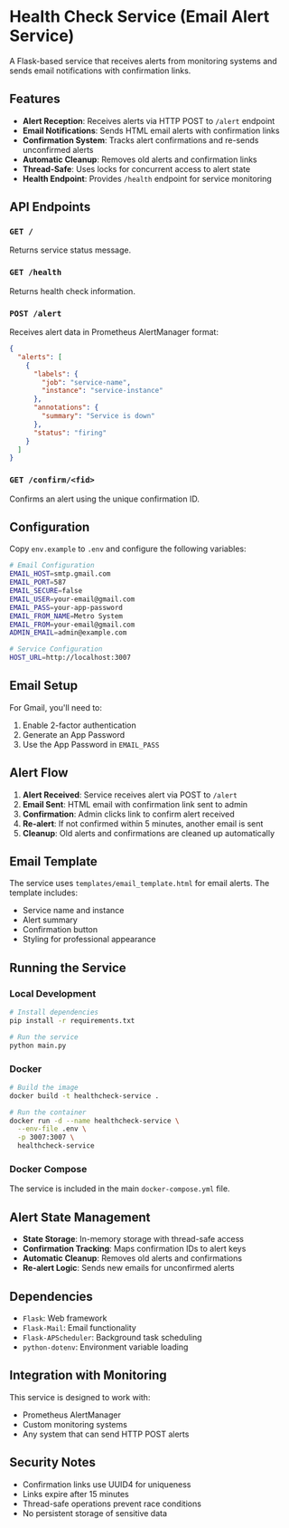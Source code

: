 # Health Check Service (Email Alert Service)

A Flask-based service that receives alerts from monitoring systems and sends email notifications with confirmation links.

## Features

- **Alert Reception**: Receives alerts via HTTP POST to `/alert` endpoint
- **Email Notifications**: Sends HTML email alerts with confirmation links
- **Confirmation System**: Tracks alert confirmations and re-sends unconfirmed alerts
- **Automatic Cleanup**: Removes old alerts and confirmation links
- **Thread-Safe**: Uses locks for concurrent access to alert state
- **Health Endpoint**: Provides `/health` endpoint for service monitoring

## API Endpoints

### `GET /`
Returns service status message.

### `GET /health`
Returns health check information.

### `POST /alert`
Receives alert data in Prometheus AlertManager format:
```json
{
  "alerts": [
    {
      "labels": {
        "job": "service-name",
        "instance": "service-instance"
      },
      "annotations": {
        "summary": "Service is down"
      },
      "status": "firing"
    }
  ]
}
```

### `GET /confirm/<fid>`
Confirms an alert using the unique confirmation ID.

## Configuration

Copy `env.example` to `.env` and configure the following variables:

```bash
# Email Configuration
EMAIL_HOST=smtp.gmail.com
EMAIL_PORT=587
EMAIL_SECURE=false
EMAIL_USER=your-email@gmail.com
EMAIL_PASS=your-app-password
EMAIL_FROM_NAME=Metro System
EMAIL_FROM=your-email@gmail.com
ADMIN_EMAIL=admin@example.com

# Service Configuration
HOST_URL=http://localhost:3007
```

## Email Setup

For Gmail, you'll need to:
1. Enable 2-factor authentication
2. Generate an App Password
3. Use the App Password in `EMAIL_PASS`

## Alert Flow

1. **Alert Received**: Service receives alert via POST to `/alert`
2. **Email Sent**: HTML email with confirmation link sent to admin
3. **Confirmation**: Admin clicks link to confirm alert received
4. **Re-alert**: If not confirmed within 5 minutes, another email is sent
5. **Cleanup**: Old alerts and confirmations are cleaned up automatically

## Email Template

The service uses `templates/email_template.html` for email alerts. The template includes:

- Service name and instance
- Alert summary
- Confirmation button
- Styling for professional appearance

## Running the Service

### Local Development

```bash
# Install dependencies
pip install -r requirements.txt

# Run the service
python main.py
```

### Docker

```bash
# Build the image
docker build -t healthcheck-service .

# Run the container
docker run -d --name healthcheck-service \
  --env-file .env \
  -p 3007:3007 \
  healthcheck-service
```

### Docker Compose

The service is included in the main `docker-compose.yml` file.

## Alert State Management

- **State Storage**: In-memory storage with thread-safe access
- **Confirmation Tracking**: Maps confirmation IDs to alert keys
- **Automatic Cleanup**: Removes old alerts and confirmations
- **Re-alert Logic**: Sends new emails for unconfirmed alerts

## Dependencies

- `Flask`: Web framework
- `Flask-Mail`: Email functionality
- `Flask-APScheduler`: Background task scheduling
- `python-dotenv`: Environment variable loading

## Integration with Monitoring

This service is designed to work with:
- Prometheus AlertManager
- Custom monitoring systems
- Any system that can send HTTP POST alerts

## Security Notes

- Confirmation links use UUID4 for uniqueness
- Links expire after 15 minutes
- Thread-safe operations prevent race conditions
- No persistent storage of sensitive data 